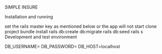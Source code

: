 SIMPLE INSURE

Installation and running

set the rails master key as mentioned below or the app will not start
clone project
bundle install
rails db:create db:migrate
rails db:seed
rails s
Development and test environment

DB_USERNAME= DB_PASSWORD= DB_HOST=localhost